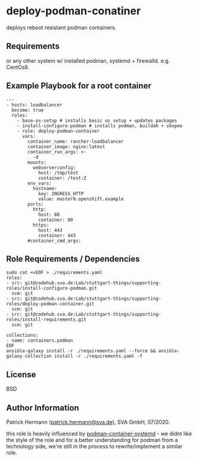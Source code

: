 deploy-podman-conatiner
=======================

deploys reboot resistant podman containers.

Requirements
------------

or any other system w/ installed podman, systemd + firewalld. e.g. CentOs8.

Example Playbook for a root container 
-------------------------------------

```
---
- hosts: loadbalancer
  become: true
  roles:
    - base-os-setup # installs basic os setup + updates packages
    - install-configure-podman # installs podman, buildah + skopeo
    - role: deploy-podman-container
      vars: 
        container_name: rancher-loadbalancer
        container_image: nginx:latest
        container_run_args: >-
          -d
        mounts:
          webserverconfig:
            host: /tmp/test
            container: /test:Z
        env_vars:
          hostname:
            key: INGRESS_HTTP
            value: master0.openshift.example
        ports:
          http:
            host: 80
            container: 80
          https:
            host: 443
            container: 443  
        #container_cmd_args: 
```

Role Requirements / Dependencies
--------------------------------

```
sudo cat <<EOF > ./requirements.yaml
roles:
- src: git@codehub.sva.de:Lab/stuttgart-things/supporting-roles/install-configure-podman.git
  scm: git
- src: git@codehub.sva.de:Lab/stuttgart-things/supporting-roles/deploy-podman-container.git
  scm: git
- src: git@codehub.sva.de:Lab/stuttgart-things/supporting-roles/install-requirements.git
  scm: git
  
collections:
- name: containers.podman 
EOF
ansible-galaxy install -r ./requirements.yaml --force && ansible-galaxy collection install -r ./requirements.yaml -f
```

License
-------

BSD

Author Information
------------------

Patrick Hermann (patrick.hermann@sva.de), SVA GmbH, 07/2020.

this role is heavily influenced by [podman-container-systemd](https://github.com/ikke-t/podman-container-systemd) - we didnt like the style of the role and for a better understanding for podman from a technology side, we're still in the process to rewrite/implement a similar role. 
